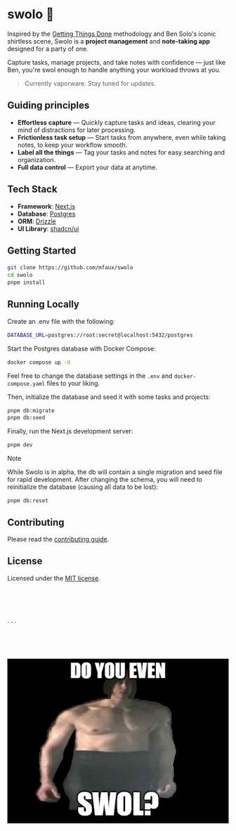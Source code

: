 # swolo 👖

Inspired by the
[Getting Things Done](https://en.wikipedia.org/wiki/Getting_Things_Done)
methodology and Ben Solo's iconic shirtless scene, Swolo is a
**project management** and **note-taking app** designed for a party of one.

Capture tasks, manage projects, and take notes with confidence — just like Ben,
you're swol enough to handle anything your workload throws at you.

> Currently vaporware. Stay tuned for updates.

## Guiding principles

- **Effortless capture** — Quickly capture tasks and ideas, clearing your mind
  of distractions for later processing.
- **Frictionless task setup** — Start tasks from anywhere, even while taking
  notes, to keep your workflow smooth.
- **Label all the things** — Tag your tasks and notes for easy searching and
  organization.
- **Full data control** — Export your data at anytime.

## Tech Stack

- **Framework**: [Next.js](https://nextjs.org/)
- **Database**: [Postgres](https://www.postgresql.org/)
- **ORM**: [Drizzle](https://orm.drizzle.team/)
- **UI Library**: [shadcn/ui](https://ui.shadcn.com/)

## Getting Started

```bash
git clone https://github.com/mfaux/swolo
cd swolo
pnpm install
```

## Running Locally

Create an .env file with the following:

```bash
DATABASE_URL=postgres://root:secret@localhost:5432/postgres
```

Start the Postgres database with Docker Compose:

```bash
docker compose up -d
```

Feel free to change the database settings in the `.env` and `docker-compose.yaml` files to your liking.

Then, initialize the database and seed it with some tasks and projects:

```bash
pnpm db:migrate
pnpm db:seed
```

Finally, run the Next.js development server:

```bash
pnpm dev
```

> [!NOTE]  
> While Swolo is in alpha, the db will contain a single migration and seed file
> for rapid development. After changing the schema, you will need to reinitialize
> the database (causing all data to be lost):
>
> ```
> pnpm db:reset
> ```

## Contributing

Please read the [contributing guide](/CONTRIBUTING.md).

## License

Licensed under the [MIT license](https://github.com/shadcn/ui/blob/main/LICENSE.md).

<br/>

<br/>

<br/>

. . .

<br/>

<br/>

<br/>

![Ben Swolo meme](./docs/img/do-you-even.png)
